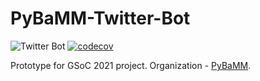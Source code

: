 # PyBaMM-Twitter-Bot

![Twitter Bot](https://github.com/Saransh-cpp/TwitterBot/actions/workflows/python-app.yml/badge.svg?branch=master)
[![codecov](https://codecov.io/gh/Saransh-cpp/PyBaMM-Twitter-Bot/branch/main/graph/badge.svg?token=P1h4VGtlSt)](https://codecov.io/gh/Saransh-cpp/PyBaMM-Twitter-Bot)


Prototype for GSoC 2021 project. Organization - [PyBaMM](https://github.com/pybamm-team/PyBaMM).
